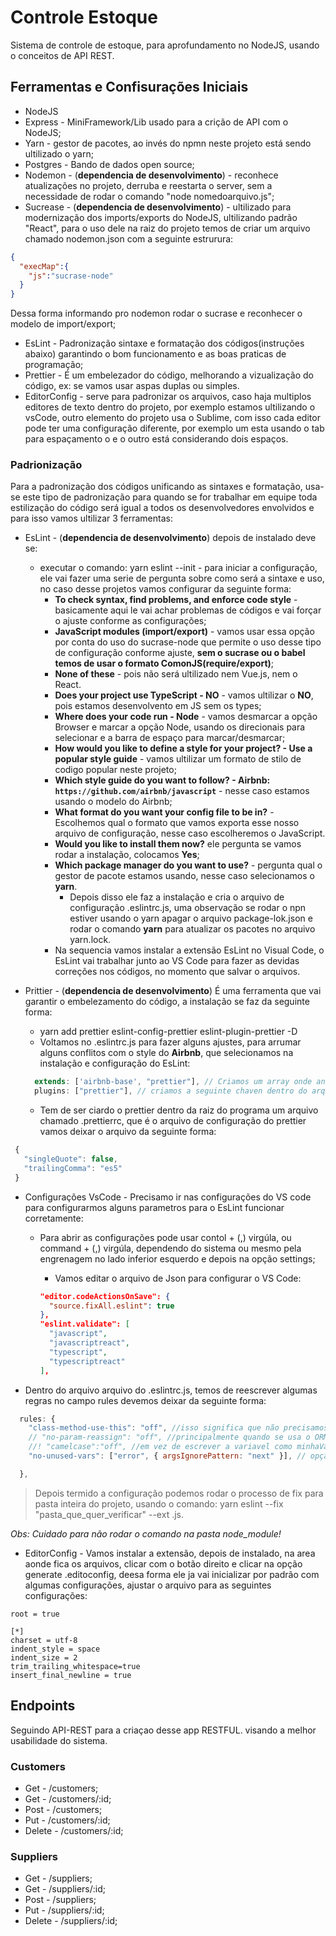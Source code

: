 # Controle Estoque

Sistema de controle de estoque, para aprofundamento no NodeJS, usando o conceitos de API REST.

## Ferramentas e Confisurações Iniciais

* NodeJS
* Express - MiniFramework/Lib usado para a crição de API com o NodeJS;
* Yarn - gestor de pacotes, ao invés do npmn neste projeto está sendo ultilizado o yarn;
* Postgres - Bando de dados open source;
* Nodemon - (**dependencia de desenvolvimento**) - reconhece atualizações no projeto, derruba e reestarta o server, sem a necessidade de rodar o comando "node nomedoarquivo.js";
* Sucrease - (**dependencia de desenvolvimento**) - ultilizado para modernização dos imports/exports do NodeJS, ultilizando padrão "React", para o uso dele na raiz do projeto temos de criar um arquivo chamado nodemon.json com a seguinte estrurura:

~~~ json
{
  "execMap":{
    "js":"sucrase-node"
  }
}
~~~

Dessa forma informando pro nodemon rodar o sucrase e reconhecer o modelo de import/export;

* EsLint - Padronização sintaxe e formatação dos códigos(instruções abaixo) garantindo o bom funcionamento e as boas praticas de programação;
* Prettier - É um embelezador do código, melhorando a vizualização do código, ex: se vamos usar aspas duplas ou simples.
* EditorConfig - serve para padronizar os arquivos, caso haja multiplos editores de texto dentro do projeto, por exemplo estamos ultilizando o vsCode, outro elemento do projeto usa o Sublime, com isso cada editor pode ter uma configuração diferente, por exemplo um esta usando o tab para espaçamento o e o outro está considerando dois espaços.

### Padrionização

Para a padronização dos códigos unificando as sintaxes e formatação, usa-se este tipo de padronização para quando se for trabalhar em equipe toda estilização do código será igual a todos os desenvolvedores envolvidos e para isso vamos ultilizar 3 ferramentas:

* EsLint - (**dependencia de desenvolvimento**) depois de instalado deve se:
  * executar o comando: yarn eslint --init - para iniciar a configuração, ele vai fazer uma serie de pergunta sobre como será a sintaxe e uso, no caso desse projetos vamos configurar da seguinte forma:
    * **To check syntax, find problems, and enforce code style** - basicamente aqui le vai achar problemas de códigos e vai forçar o ajuste conforme as configurações;
    * **JavaScript modules (import/export)** - vamos usar essa opção por conta do uso do sucrase-node que permite o uso desse tipo de configuração conforme ajuste, **sem o sucrase ou o babel temos de usar o formato ComonJS(require/export)**;
    * **None of these** - pois não será ultilizado nem Vue.js, nem o React.
    * **Does your project use TypeScript - NO** - vamos ultilizar o **NO**, pois estamos desenvolvento em JS sem os types;
    * **Where does your code run - Node** - vamos desmarcar a opção Browser e marcar a opção Node, usando os direcionais para selecionar e a barra de espaço para marcar/desmarcar;
    * **How would you like to define a style for your project? - Use a popular style guide** - vamos ultilizar um formato de stilo de codigo popular neste projeto;
    * **Which style guide do you want to follow? - Airbnb: `https://github.com/airbnb/javascript`** - nesse caso estamos usando o modelo do Airbnb;
    * **What format do you want your config file to be in?** - Escolhemos qual o formato que vamos exporta esse nosso arquivo de configuração, nesse caso escolheremos o JavaScript.
    * **Would you like to install them now?** ele pergunta se vamos rodar a instalação, colocamos **Yes**;
    * **Which package manager do you want to use?** - pergunta qual o gestor de pacote estamos usando, nesse caso selecionamos o **yarn**.
      * Depois disso ele faz a instalação e cria o arquivo de configuração .eslintrc.js, uma observação se rodar o npn estiver usando o yarn apagar o arquivo package-lok.json e rodar o comando **yarn** para atualizar os pacotes no arquivo yarn.lock.
    * Na sequencia vamos instalar a extensão EsLint no Visual Code, o EsLint vai trabalhar junto ao VS Code para fazer as devidas correções nos códigos, no momento que salvar o arquivos.

* Prittier - (**dependencia de desenvolvimento**) É uma ferramenta que vai garantir o embelezamento do código, a instalação se faz da seguinte forma:
  * yarn add prettier eslint-config-prettier eslint-plugin-prettier -D
  * Voltamos no .eslintrc.js para fazer alguns ajustes, para arrumar alguns conflitos com o style do **Airbnb**, que selecionamos na instalação e configuração do EsLint:

  ~~~ JavaScript
    extends: ['airbnb-base', "prettier"], // Criamos um array onde antes só havia o airbnb-base e colocamos o "prettier" no mesmo
    plugins: ["prettier"], // criamos a seguinte chaven dentro do arquivo
  ~~~

  * Tem de ser ciardo o prettier dentro da raiz do programa um arquivo chamado .prettierrc, que é o arquivo de configuração do prettier vamos deixar o arquivo da seguinte forma:

 ~~~ JavaScript
  {
    "singleQuote": false,
    "trailingComma": "es5"
  }
~~~

* Configurações VsCode - Precisamo ir nas configurações do VS code para configurarmos alguns parametros para o EsLint funcionar corretamente:
  * Para abrir as configurações pode usar contol + (,) virgúla, ou command + (,) virgúla, dependendo do sistema ou mesmo pela engrenagem no lado inferior esquerdo e depois na opção settings;
    * Vamos editar o arquivo de Json para configurar o VS Code:

    ~~~ Json
    "editor.codeActionsOnSave": {
      "source.fixAll.eslint": true
    },
    "eslint.validate": [
      "javascript",
      "javascriptreact",
      "typescript",
      "typescriptreact"
    ],
    ~~~

* Dentro do arquivo arquivo do .eslintrc.js, temos de reescrever algumas regras no campo rules devemos deixar da seguinte forma:

~~~ javaScript
  rules: {
    "class-method-use-this": "off", //isso significa que não precisamos usar o this, nos metodos de classe.
    // "no-param-reassign": "off", //principalmente quando se usa o ORM sequelize, para sobrescrever os parametros de função.
    //! "camelcase":"off", //em vez de escrever a variavel como minhaVariavel, pode-se tbm usar minha_variavel, também com uso pratico o sequelize
    "no-unused-vars": ["error", { argsIgnorePattern: "next" }], // opção para não der erro quando não for declarado uma variavel, nesse caso para a propria variavel next que é do express e usada nos middlewares.

  },
~~~

>Depois termido a configuração podemos rodar o processo de fix para pasta inteira do projeto, usando o comando: yarn eslint --fix "pasta_que_quer_verificar" --ext .js.

*Obs: Cuidado para não rodar o comando na pasta node_module!*

* EditorConfig - Vamos instalar a extensão, depois de instalado, na area aonde fica os arquivos, clicar  com o botão direito e clicar na opção generate .editoconfig, deesa forma ele ja vai inicializar por padrão com algumas configurações, ajustar o arquivo para as seguintes configurações:

~~~ editorconfig
root = true

[*]
charset = utf-8
indent_style = space
indent_size = 2
trim_trailing_whitespace=true
insert_final_newline = true
~~~

## Endpoints

Seguindo API-REST para a criaçao desse app RESTFUL. visando a melhor usabilidade do sistema.

### Customers

* Get - /customers;
* Get - /customers/:id;
* Post - /customers;
* Put - /customers/:id;
* Delete - /customers/:id;

### Suppliers

* Get - /suppliers;
* Get - /suppliers/:id;
* Post - /suppliers;
* Put - /suppliers/:id;
* Delete - /suppliers/:id;
